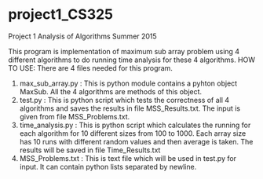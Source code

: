 # project1_CS325
Project 1 Analysis of Algorithms Summer 2015

This program is implementation of maximum sub array problem using 4 different algorithms to do running time analysis for these 4 algorithms.
HOW TO USE: There are 4 files needed for this program.
1.  max_sub_array.py  : This is python module contains a pyhton object MaxSub. All the 4 algorithms are methods of this object.
2.  test.py   : This is python script which tests the correctness of all 4 algorithms and saves the results in file                 MSS_Results.txt. The input is given from file MSS_Problems.txt.
3.  time_analysis.py   : This is python script which calculates the running for each algorithm for 10 different sizes from 100      to 1000. Each array size has 10 runs with different random values and then average is taken. The results will be saved in       file Time_Results.txt
4.  MSS_Problems.txt   : This is text file which will be used in test.py for input. It can contain python lists                 separated by newline. 

